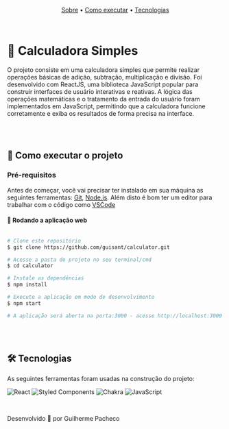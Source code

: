 

<p align="center">
 <a href="#-shorts-summary">Sobre</a> •
 <a href="#-como-executar-o-projeto">Como executar</a> • 
 <a href="#-tecnologias">Tecnologias</a> 
</p>

<br>

# 🔢 Calculadora Simples

<p>O projeto consiste em uma calculadora simples que permite realizar operações básicas de adição, subtração, multiplicação e divisão. Foi desenvolvido com ReactJS, uma biblioteca JavaScript popular para construir interfaces de usuário interativas e reativas.
A lógica das operações matemáticas e o tratamento da entrada do usuário foram implementados em JavaScript, permitindo que a calculadora funcione corretamente e exiba os resultados de forma precisa na interface.</p>

<br><br>

## 🚀 Como executar o projeto

### Pré-requisitos

Antes de começar, você vai precisar ter instalado em sua máquina as seguintes ferramentas:
[Git](https://git-scm.com), [Node.js](https://nodejs.org/en/). 
Além disto é bom ter um editor para trabalhar com o código como [VSCode](https://code.visualstudio.com/)

#### 🧭 Rodando a aplicação web

```bash

# Clone este repositório
$ git clone https://github.com/guisant/calculator.git

# Acesse a pasta do projeto no seu terminal/cmd
$ cd calculator

# Instale as dependências
$ npm install

# Execute a aplicação em modo de desenvolvimento
$ npm start

# A aplicação será aberta na porta:3000 - acesse http://localhost:3000

```

<br><br>

## 🛠 Tecnologias

As seguintes ferramentas foram usadas na construção do projeto:

![React](https://img.shields.io/badge/react-%2320232a.svg?style=for-the-badge&logo=react&logoColor=%2361DAFB)
![Styled Components](https://img.shields.io/badge/styled--components-DB7093?style=for-the-badge&logo=styled-components&logoColor=white)
![Chakra](https://img.shields.io/badge/chakra-%234ED1C5.svg?style=for-the-badge&logo=chakraui&logoColor=white)
![JavaScript](https://img.shields.io/badge/javascript-%23323330.svg?style=for-the-badge&logo=javascript&logoColor=%23F7DF1E)

<br>

Desenvolvido :blue_heart: por Guilherme Pacheco


